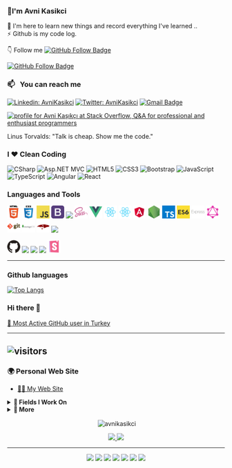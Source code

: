 ### 👋I'm Avni Kasikci   <br>

🌱 I'm here to learn new things and record everything I've learned .. <br>
⚡  Github is my code log.

👇 Follow me 
[![GitHub Follow Badge](https://img.shields.io/github/followers/avnikasikci?label=follow&style=social)](https://github.com/avnikasikci) 
<!--[![Linkedin Badge](https://img.shields.io/badge/-Linkedin-blue?style=flat&logo=Linkedin&logoColor=white&link=https://www.linkedin.com/in/avnikasikci01/)](https://www.linkedin.com/in/avnikasikci01/)-->

[![GitHub Follow Badge](https://img.shields.io/badge/leetcode-red)](https://leetcode.com/avnikasikci/)
### 📫 &nbsp; You can reach me
[![Linkedin: AvniKasikci](https://img.shields.io/badge/Avni%20Kasıkcı-blue?style=flat-square&logo=Linkedin&logoColor=white&link=https://www.linkedin.com/in/avnikasikci01/)](https://www.linkedin.com/in/avnikasikci01/)
[![Twitter: AvniKasikci](https://img.shields.io/twitter/url?label=Avni%20Kasikci&style=social&url=https%3A%2F%2Ftwitter.com%2Favnikasikci)](https://twitter.com/avni_kasikci)
[![Gmail Badge](https://img.shields.io/badge/Avni%20Kasikci-c14438?style=flat&logo=Gmail&logoColor=white&link=mailto:avni.kasikci.01@gmail.com)](mailto:avni.kasikci.01@gmail.com)

<a href="https://stackoverflow.com/users/12173540/avni-kasikci"><img src="https://stackoverflow.com/users/flair/12173540.png" width="208" height="58" alt="profile for Avni Kaşıkçı at Stack Overflow, Q&amp;A for professional and enthusiast programmers" title="profile for Avni at Stack Overflow, Q&amp;A for professional and enthusiast programmers"></a> <br>

Linus Torvalds: "Talk is cheap. Show me the code."

### I ❤️ Clean Coding

![CSharp](https://img.shields.io/badge/C%23-.NET%20CORE-green)
![Asp.NET MVC](https://img.shields.io/badge/C%23-Asp.Net%20MVC-blue)
![HTML5](https://img.shields.io/badge/-HTML5-E34F26?style=flat&logo=HTML5&logoColor=fff)
![CSS3](https://img.shields.io/badge/-CSS3-1572B6?style=flat&logo=CSS3&logoColor=fff)
![Bootstrap](https://img.shields.io/badge/-Bootstrap-563D7C?style=flat&logo=bootstrap&logoColor=fff)
![JavaScript](https://img.shields.io/badge/-JavaScript-F7DF1E?style=flat&logo=javascript&labelColor=000)
![TypeScript](https://img.shields.io/badge/-TypeScript-007ACC?style=flat&logo=typescript&logoColor=fff)
![Angular](https://img.shields.io/badge/-Angular-DD0031?style=flat&logo=angular&logoColor=fff)
![React](https://img.shields.io/badge/React-056676?style=flat&logo=react&logoColor=fff)

### Languages and Tools

<code><img height="30" src="https://raw.githubusercontent.com/github/explore/80688e429a7d4ef2fca1e82350fe8e3517d3494d/topics/html/html.png"></code>
<code><img height="30" src="https://raw.githubusercontent.com/github/explore/80688e429a7d4ef2fca1e82350fe8e3517d3494d/topics/css/css.png"></code>
<code><img height="30" src="https://raw.githubusercontent.com/github/explore/80688e429a7d4ef2fca1e82350fe8e3517d3494d/topics/javascript/javascript.png"></code>
<code><img height="30" src="https://raw.githubusercontent.com/github/explore/80688e429a7d4ef2fca1e82350fe8e3517d3494d/topics/bootstrap/bootstrap.png"></code>
<code><img height="30" src="https://camo.githubusercontent.com/bc93494c1f9faf29cae5064245e03f086a2cb1b5/68747470733a2f2f67772e616c697061796f626a656374732e636f6d2f7a6f732f726d73706f7274616c2f4b4470677667754d704766716148506a6963524b2e737667"></code>
<code><img height="30" src="https://raw.githubusercontent.com/github/explore/80688e429a7d4ef2fca1e82350fe8e3517d3494d/topics/sass/sass.png"></code>
<code><img height="30" src="https://raw.githubusercontent.com/github/explore/80688e429a7d4ef2fca1e82350fe8e3517d3494d/topics/vue/vue.png"></code>
<code><img height="30" src="https://raw.githubusercontent.com/github/explore/80688e429a7d4ef2fca1e82350fe8e3517d3494d/topics/react-native/react-native.png"></code>
<code><img height="30" src="https://raw.githubusercontent.com/github/explore/80688e429a7d4ef2fca1e82350fe8e3517d3494d/topics/react/react.png"></code>
<code><img height="30" src="https://raw.githubusercontent.com/github/explore/80688e429a7d4ef2fca1e82350fe8e3517d3494d/topics/angular/angular.png"></code>
<code><img height="30" src="https://raw.githubusercontent.com/github/explore/80688e429a7d4ef2fca1e82350fe8e3517d3494d/topics/nodejs/nodejs.png"></code>
<code><img height="30" src="https://raw.githubusercontent.com/github/explore/80688e429a7d4ef2fca1e82350fe8e3517d3494d/topics/typescript/typescript.png"></code>
<code><img height="30" src="https://raw.githubusercontent.com/github/explore/80688e429a7d4ef2fca1e82350fe8e3517d3494d/topics/es6/es6.png"></code>
<code><img height="30" src="https://raw.githubusercontent.com/github/explore/80688e429a7d4ef2fca1e82350fe8e3517d3494d/topics/express/express.png"></code>
<code><img height="30" src="https://raw.githubusercontent.com/github/explore/5c058a388828bb5fde0bcafd4bc867b5bb3f26f3/topics/graphql/graphql.png"></code>
<code><img height="30" src="https://raw.githubusercontent.com/github/explore/80688e429a7d4ef2fca1e82350fe8e3517d3494d/topics/git/git.png"></code>
<code><img height="30" src="https://raw.githubusercontent.com/github/explore/80688e429a7d4ef2fca1e82350fe8e3517d3494d/topics/mongodb/mongodb.png"></code>
<code><img height="30" src="https://raw.githubusercontent.com/github/explore/80688e429a7d4ef2fca1e82350fe8e3517d3494d/topics/mongoose/mongoose.png"></code>
<code><img height="30" src="https://upload.wikimedia.org/wikipedia/commons/thumb/1/18/GitLab_Logo.svg/520px-GitLab_Logo.svg.png"></code>

<code><img height="30" src="https://raw.githubusercontent.com/github/explore/89bdd9644f44d1b12180fd512b95574fe4c54617/topics/github-api/github-api.png"></code>
<code><img height="30" src="https://upload.wikimedia.org/wikipedia/commons/a/ab/Swagger-logo.png"></code>
<code><img height="30" src="https://i0.wp.com/stickker.net/wp-content/uploads/2018/05/postman.png?fit=610%2C610&ssl=1"></code>
<code><img height="30" src="https://avatars.githubusercontent.com/u/20658825?s=200&v=4"></code>
<code><img height="30" src="https://raw.githubusercontent.com/github/explore/80688e429a7d4ef2fca1e82350fe8e3517d3494d/topics/storybook/storybook.png"></code>

<!--
[![Editor](https://img.shields.io/badge/Editor-VSCode-blue?style=flat-square&logo=visual-studio-code&logoColor=white)](https://code.visualstudio.com/) -->
---

### Github languages

[![Top Langs](https://github-readme-stats.vercel.app/api/top-langs/?username=avnikasikci&layout=compact)](https://github.com/avnikasikci/github-readme-stats)

### Hi there 👋

[🥇 Most Active GitHub user in Turkey](https://commits.top/turkey.html)

<!-- ### Github Stats -->
<!-- <img align='left' src="https://github-readme-stats.vercel.app/api?username=avnikasikci&show_icons=true&theme=gruvbox"> -->

<!-- <img  align='left' src="https://github-readme-stats.vercel.app/api/top-langs/?username=avnikasikci&layout=compact"> -->
<!-- [![Top Langs](https://github-readme-stats.vercel.app/api?username=avnikasikci&show_icons=true&theme=gruvbox)](https://github.com/avnikasikci/github-readme-stats) -->
---

![visitors](https://visitor-badge.laobi.icu/badge?page_id=avnikasikci)
---



### 🌍 Personal Web Site

- [🙋‍♂️ My Web Site](https://avnikasikci.studio/#/)
<!-- > 🤝 bir veya daha fazla kişinin sitenin büyümesine yardımcı olduğunu belirtir. -->

<details>
    <summary><b>🌟 Fields I Work On</b></summary>
  <br>
  - 🌄 Dotnet: WebApi,modernize,AngularJS,Testing,Unit,WebApp  
  - 🐍 Python: analytics,websocket_client, request, mouse, keyboard, instabot, pynput, logger, colorlog, subprocess, pathlib, os, platform, selenium, threding, oop, CI, pytest, unittest, doctest, package, ahk-wrapper
  - 👨‍💻 Autohotkey: window automation (show, hide, pin, transparent), clipboard, hotkey, hotstring, menubar, icon
  - ☕ Java / Kotlin: Thread, Listeners, JavaFX, RoomDB, Broadcast, Intent, Activity, Events, RcycleView, CardView
  - 🌃 VS Code: Theme extension, shortcuts, syntax extensions
  - 🌄 Intellij: Theme extension, VS Code Keymap shortcuts

  > 💁‍♂️For more detailed information [🌟 avnikasikci.studio](https://avnikasikci.studio/) You can look at my pages on it

</details>

<details>
    <summary><b>🧐 More</b></summary>
  <br>

- 💁‍♂️ more detailed information
  [🌟avnikasikci.studio](https://avnikasikci.studio/about/#/) You can review my about me page and CV on the website

</details>

<!-- **avnikasikci/avnikasikci** is a ✨ _special_ ✨ repository because its `README.md` (this file) appears on your GitHub profile.

Here are some ideas to get you started:

- 🔭 I’m currently working on ...
- 🌱 I’m currently learning ...
- 👯 I’m looking to collaborate on ...
- 🤔 I’m looking for help with ...
- 💬 Ask me about ...
- 📫 How to reach me: ...
- 😄 Pronouns: ...
- ⚡ Fun fact: ... -->

<p align="center">&nbsp;<img align="center" src="https://github-readme-stats.vercel.app/api?username=avnikasikci&show_icons=true&theme=tokyonight" alt="avnikasikci" /></p>

<p align="center">
  <a href='https://findmentor.network/peer/avnikasikci'>
    <img src="https://img.shields.io/badge/Find%20Mentor-I'm%20a%20mentor-brightgreen">
  <a/>
  <a href='https://findmentor.network/peer/avnikasikci'>
    <img src="https://img.shields.io/badge/Find%20Mentor-I'm%20a%20mentee-blueviolet">
  <a/>
</p>

---

<p align="center">
<a href="https://twitter.com/avnikasikci" target="blank"><img src="https://img.shields.io/badge/twitter-%231DA1F2.svg?&style=for-the-badge&logo=twitter&logoColor=white" height=25 /></a>
<a href="https://linkedin.com/in/avnikasikci01" target="blank"><img src="https://img.shields.io/badge/linkedin-%230077B5.svg?&style=for-the-badge&logo=linkedin&logoColor=white" height=25 /></a>
<a target="_blank" href="mailto:avni.kasikci.01@gmail.com"><img src="https://img.shields.io/badge/-Gmail-D14836?style=for-the-badge&logo=Gmail&logoColor=white" height=25/></a>
<a href="https://www.instagram.com/avni.kasikci.01/" target="blank"><img src="https://img.shields.io/badge/instagram-%23E4405F.svg?&style=for-the-badge&logo=instagram&logoColor=white" height=25 /></a>
<a href="https://medium.com/@avnikasikci" target="blank"><img src="https://img.shields.io/badge/medium-%2312100E.svg?&style=for-the-badge&logo=medium&logoColor=white" height=25></a>
<a href="https://dev.to/avnikasikci" target="blank"><img src="https://img.shields.io/badge/DEV.TO-%230A0A0A.svg?&style=for-the-badge&logo=dev-dot-to&logoColor=white" height=25 /></a>
<a href="https://avnikasikci.com/" target="blank"><img src="https://img.shields.io/badge/-Website-47CCCC?style=flat&logo=Google-Chrome&logoColor=white&link=https://avnikasikci.com/" height=25 /></a>
</p>

